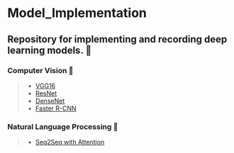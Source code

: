 # Model_Implementation
## Repository for implementing and recording deep learning models. 🤖

### Computer Vision 👀
> * [VGG16](https://github.com/jerife/Model_Implementation/tree/main/VGG16)
> * [ResNet](https://github.com/jerife/Model_Implementation/tree/main/ResNet)
> * [DenseNet](https://github.com/jerife/Model_Implementation/tree/main/DenseNet)
> * [Faster R-CNN](https://github.com/jerife/Model_Implementation/tree/main/Faster_RCNN)

### Natural Language Processing 💬
> * [Seq2Seq with Attention](https://github.com/jerife/Model_Implementation/tree/main/Seq2Seq)
